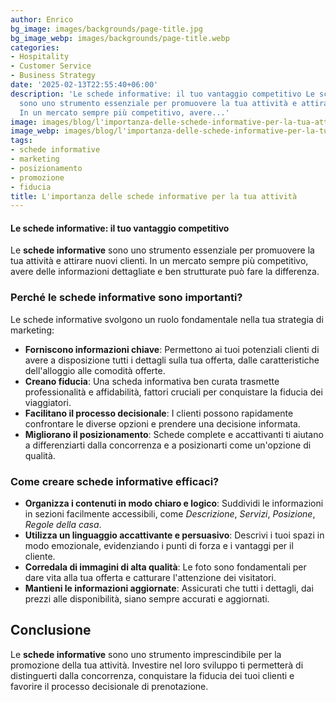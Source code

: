 ```yaml
---
author: Enrico
bg_image: images/backgrounds/page-title.jpg
bg_image_webp: images/backgrounds/page-title.webp
categories:
- Hospitality
- Customer Service
- Business Strategy
date: '2025-02-13T22:55:40+06:00'
description: 'Le schede informative: il tuo vantaggio competitivo Le schede informative
  sono uno strumento essenziale per promuovere la tua attività e attirare nuovi clienti.
  In un mercato sempre più competitivo, avere...'
image: images/blog/l'importanza-delle-schede-informative-per-la-tua-attività.jpg
image_webp: images/blog/l'importanza-delle-schede-informative-per-la-tua-attività.webp
tags:
- schede informative
- marketing
- posizionamento
- promozione
- fiducia
title: L'importanza delle schede informative per la tua attività
---
```


#### Le schede informative: il tuo vantaggio competitivo ####
Le **schede informative** sono uno strumento essenziale per promuovere la tua attività e attirare nuovi clienti. In un mercato sempre più competitivo, avere delle informazioni dettagliate e ben strutturate può fare la differenza.

### Perché le schede informative sono importanti?
Le schede informative svolgono un ruolo fondamentale nella tua strategia di marketing:

- **Forniscono informazioni chiave**: Permettono ai tuoi potenziali clienti di avere a disposizione tutti i dettagli sulla tua offerta, dalle caratteristiche dell'alloggio alle comodità offerte.
- **Creano fiducia**: Una scheda informativa ben curata trasmette professionalità e affidabilità, fattori cruciali per conquistare la fiducia dei viaggiatori.
- **Facilitano il processo decisionale**: I clienti possono rapidamente confrontare le diverse opzioni e prendere una decisione informata.
- **Migliorano il posizionamento**: Schede complete e accattivanti ti aiutano a differenziarti dalla concorrenza e a posizionarti come un'opzione di qualità.

### Come creare schede informative efficaci?



- **Organizza i contenuti in modo chiaro e logico**: Suddividi le informazioni in sezioni facilmente accessibili, come *Descrizione*, *Servizi*, *Posizione*, *Regole della casa*.
- **Utilizza un linguaggio accattivante e persuasivo**: Descrivi i tuoi spazi in modo emozionale, evidenziando i punti di forza e i vantaggi per il cliente.
- **Corredala di immagini di alta qualità**: Le foto sono fondamentali per dare vita alla tua offerta e catturare l'attenzione dei visitatori.
- **Mantieni le informazioni aggiornate**: Assicurati che tutti i dettagli, dai prezzi alle disponibilità, siano sempre accurati e aggiornati.

## Conclusione


Le **schede informative** sono uno strumento imprescindibile per la promozione della tua attività. Investire nel loro sviluppo ti permetterà di distinguerti dalla concorrenza, conquistare la fiducia dei tuoi clienti e favorire il processo decisionale di prenotazione.
